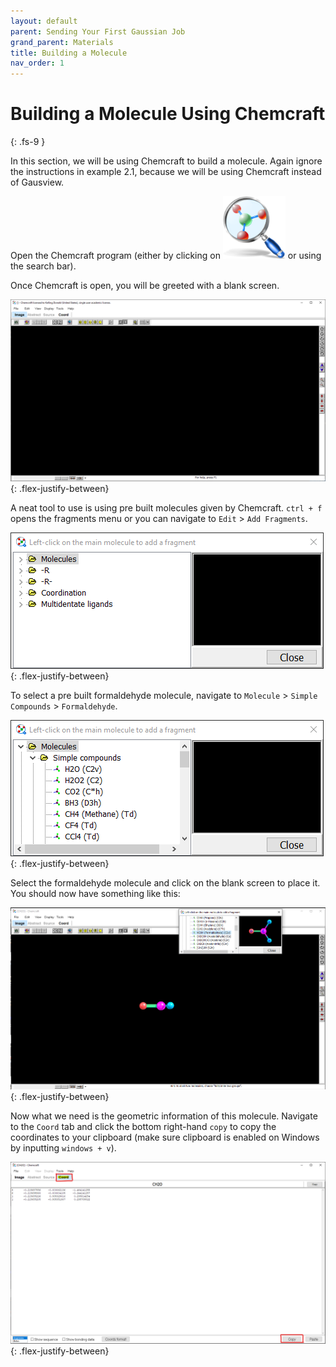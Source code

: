 ```yaml
---
layout: default
parent: Sending Your First Gaussian Job
grand_parent: Materials
title: Building a Molecule
nav_order: 1
---
```


# Building a Molecule Using Chemcraft
{: .fs-9 }

In this section, we will be using Chemcraft to build a molecule. Again ignore the instructions in example 2.1, because we will be using Chemcraft instead of Gausview.

Open the Chemcraft program (either by clicking on <img alt="chemcraft.png" src="https://github.com/np3wu/Spydur_Guide/blob/main/images/icons/chemcraft.png?raw=true" alt="chemcraft_logo" width="100" height="100"> or using the search bar). 

Once Chemcraft is open, you will be greeted with a blank screen.

<img alt="chemcraft1.png" src="https://github.com/np3wu/Spydur_Guide/blob/main/images/program/chemcraft/chemcraft1.png?raw=true">
{: .flex-justify-between}

A neat tool to use is using pre built molecules given by Chemcraft. `ctrl + f` opens the fragments menu or you can navigate to `Edit` > `Add Fragments`.

<img alt="chemcraft2.png" src="https://github.com/np3wu/Spydur_Guide/blob/main/images/program/chemcraft/chemcraft2.png?raw=true">
{: .flex-justify-between}

To select a pre built formaldehyde molecule, navigate to `Molecule` > `Simple Compounds` > `Formaldehyde`.

<img alt="chemcraft2_simple.png" src="https://github.com/np3wu/Spydur_Guide/blob/main/images/program/chemcraft/chemcraft2_simple.png?raw=true">
{: .flex-justify-between}

Select the formaldehyde molecule and click on the blank screen to place it. You should now have something like this:

<img alt="chemcraft_form.png" src="https://github.com/np3wu/Spydur_Guide/blob/main/images/program/chemcraft/chemcraft_form.png?raw=true">
{: .flex-justify-between}

Now what we need is the geometric information of this molecule. Navigate to the `Coord` tab and click the bottom right-hand `copy` to copy the coordinates to your clipboard (make sure clipboard is enabled on Windows by inputting `windows + v`).

<img alt="chemcraft_coord.png" src="https://github.com/np3wu/Spydur_Guide/blob/main/images/program/chemcraft/chemcraft_coord.png?raw=true">
{: .flex-justify-between}